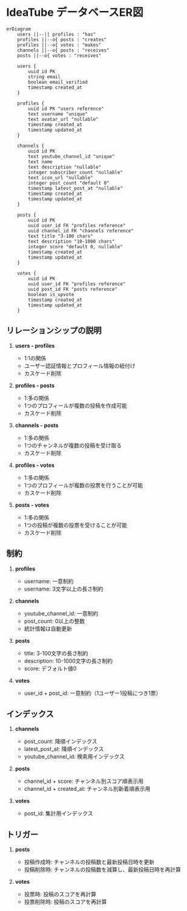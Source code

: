 # IdeaTube データベースER図

```mermaid
erDiagram
    users ||--|| profiles : "has"
    profiles ||--o{ posts : "creates"
    profiles ||--o{ votes : "makes"
    channels ||--o{ posts : "receives"
    posts ||--o{ votes : "receives"

    users {
        uuid id PK
        string email
        boolean email_verified
        timestamp created_at
    }

    profiles {
        uuid id PK "users reference"
        text username "unique"
        text avatar_url "nullable"
        timestamp created_at
        timestamp updated_at
    }

    channels {
        uuid id PK
        text youtube_channel_id "unique"
        text name
        text description "nullable"
        integer subscriber_count "nullable"
        text icon_url "nullable"
        integer post_count "default 0"
        timestamp latest_post_at "nullable"
        timestamp created_at
        timestamp updated_at
    }

    posts {
        uuid id PK
        uuid user_id FK "profiles reference"
        uuid channel_id FK "channels reference"
        text title "3-100 chars"
        text description "10-1000 chars"
        integer score "default 0, nullable"
        timestamp created_at
        timestamp updated_at
    }

    votes {
        uuid id PK
        uuid user_id FK "profiles reference"
        uuid post_id FK "posts reference"
        boolean is_upvote
        timestamp created_at
        timestamp updated_at
    }
```

## リレーションシップの説明

1. **users - profiles**
   - 1:1の関係
   - ユーザー認証情報とプロフィール情報の紐付け
   - カスケード削除

2. **profiles - posts**
   - 1:多の関係
   - 1つのプロフィールが複数の投稿を作成可能
   - カスケード削除

3. **channels - posts**
   - 1:多の関係
   - 1つのチャンネルが複数の投稿を受け取る
   - カスケード削除

4. **profiles - votes**
   - 1:多の関係
   - 1つのプロフィールが複数の投票を行うことが可能
   - カスケード削除

5. **posts - votes**
   - 1:多の関係
   - 1つの投稿が複数の投票を受けることが可能
   - カスケード削除

## 制約

1. **profiles**
   - username: 一意制約
   - username: 3文字以上の長さ制約

2. **channels**
   - youtube_channel_id: 一意制約
   - post_count: 0以上の整数
   - 統計情報は自動更新

3. **posts**
   - title: 3-100文字の長さ制約
   - description: 10-1000文字の長さ制約
   - score: デフォルト値0

4. **votes**
   - user_id + post_id: 一意制約（1ユーザー1投稿につき1票）

## インデックス

1. **channels**
   - post_count: 降順インデックス
   - latest_post_at: 降順インデックス
   - youtube_channel_id: 検索用インデックス

2. **posts**
   - channel_id + score: チャンネル別スコア順表示用
   - channel_id + created_at: チャンネル別新着順表示用

3. **votes**
   - post_id: 集計用インデックス

## トリガー

1. **posts**
   - 投稿作成時: チャンネルの投稿数と最新投稿日時を更新
   - 投稿削除時: チャンネルの投稿数を減算し、最新投稿日時を再計算

2. **votes**
   - 投票時: 投稿のスコアを再計算
   - 投票削除時: 投稿のスコアを再計算 